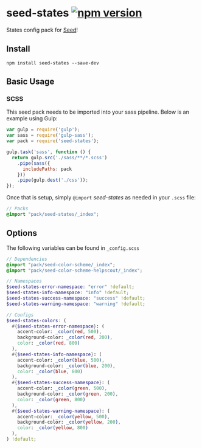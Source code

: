 # seed-states [![npm version](https://badge.fury.io/js/seed-states.svg)](https://badge.fury.io/js/seed-states)

States config pack for [Seed](https://github.com/helpscout/seed)!

## Install
```
npm install seed-states --save-dev
```


## Basic Usage

### SCSS
This seed pack needs to be imported into your sass pipeline. Below is an example using Gulp:


```javascript
var gulp = require('gulp');
var sass = require('gulp-sass');
var pack = require('seed-states');

gulp.task('sass', function () {
  return gulp.src('./sass/**/*.scss')
    .pipe(sass({
      includePaths: pack
    }))
    .pipe(gulp.dest('./css'));
});
```

Once that is setup, simply `@import` *seed-states* as needed in your `.scss` file:

```scss
// Packs
@import "pack/seed-states/_index";
```

## Options

The following variables can be found in `_config.scss`

```scss
// Dependencies
@import "pack/seed-color-scheme/_index";
@import "pack/seed-color-scheme-helpscout/_index";

// Namespaces
$seed-states-error-namespace: "error" !default;
$seed-states-info-namespace: "info" !default;
$seed-states-success-namespace: "success" !default;
$seed-states-warning-namespace: "warning" !default;

// Configs
$seed-states-colors: (
  #{$seed-states-error-namespace}: (
    accent-color: _color(red, 500),
    background-color: _color(red, 200),
    color: _color(red, 800)
  ),
  #{$seed-states-info-namespace}: (
    accent-color: _color(blue, 500),
    background-color: _color(blue, 200),
    color: _color(blue, 800)
  ),
  #{$seed-states-success-namespace}: (
    accent-color: _color(green, 500),
    background-color: _color(green, 200),
    color: _color(green, 800)
  ),
  #{$seed-states-warning-namespace}: (
    accent-color: _color(yellow, 500),
    background-color: _color(yellow, 200),
    color: _color(yellow, 800)
  ),
) !default;
```
